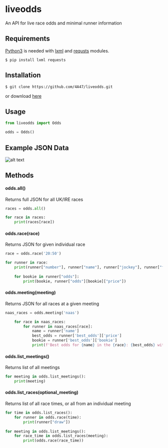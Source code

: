 # liveodds
An API for live race odds and minimal runner information

## Requirements

[Python3](https://www.python.org/downloads/) is needed with [lxml](https://lxml.de/) and [requsts](https://2.python-requests.org/en/master/) modules.

```
$ pip install lxml requests
```

## Installation
```
$ git clone https://github.com/4A47/liveodds.git
```
or download [here](https://github.com/4A47/liveodds/archive/master.zip)

## Usage
```python
from liveodds import Odds

odds = Odds()
```
## Example JSON Data
![alt text](https://i.postimg.cc/2jdNHH2z/Screenshot-2019-05-19-JSON-Editor-Online-view-edit-and-format.png)

## Methods

#### odds.all()
Returns full JSON for all UK/IRE races
```python
races = odds.all()

for race in races:
	print(races[race])
```

#### odds.race(race)
Returns JSON for given individual race
```python
race = odds.race('20:50')

for runner in race:
	print(runner["number"], runner["name"], runner["jockey"], runner["form"])
	
	for bookie in runner["odds"]:
		print(bookie, runner["odds"][bookie]["price"])
```

#### odds.meeting(meeting)
Returns JSON for all races at a given meeting
```python
naas_races = odds.meeting('naas')

	for race in naas_races:
		for runner in naas_races[race]:
			name = runner['name']
			best_odds = runner['best_odds']['price']
			bookie = runner['best_odds']['bookie']
			print(f'Best odds for {name} in the {race}: {best_odds} with {bookie}')
```

#### odds.list_meetings()
Returns list of all meetings
```python
for meeting in odds.list_meetings():
	print(meeting)
```

#### odds.list_races(optional_meeting)
Returns list of all race times, or all from an individual meeting
```python
for time in odds.list_races():
	for runner in odds.race(time):
		print(runner["draw"])
		
for meeting in odds.list_meetings():
	for race_time in odds.list_races(meeting):
		print(odds.race(race_time))
```
